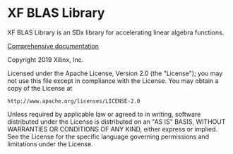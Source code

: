 # XF BLAS Library

XF BLAS Library is an SDx library for accelerating linear algebra functions.

[Comprehensive documentation](https://pages.gitenterprise.xilinx.com/FaaSApps/xf_blas)

Copyright 2019 Xilinx, Inc.

Licensed under the Apache License, Version 2.0 (the "License");
you may not use this file except in compliance with the License.
You may obtain a copy of the License at

    http://www.apache.org/licenses/LICENSE-2.0

Unless required by applicable law or agreed to in writing, software
distributed under the License is distributed on an "AS IS" BASIS,
WITHOUT WARRANTIES OR CONDITIONS OF ANY KIND, either express or implied.
See the License for the specific language governing permissions and
limitations under the License.
